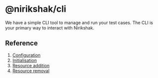 # @nirikshak/cli

We have a simple CLI tool to manage and run your test cases. The CLI is your primary way to interact with Nirikshak.

## Reference

<!-- TODO: Cli command reference -->

1. [Configuration](docs/Configuration.md)
2. [Initialisation](docs/Initialisation.md)
3. [Resource addition](docs/Add.md)
4. [Resource removal](docs/Remove.md)
